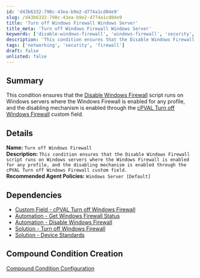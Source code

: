 ```yaml
---
id: 'd43b6332-798c-43ea-b9e2-d774a1cd04e9'
slug: /d43b6332-798c-43ea-b9e2-d774a1cd04e9
title: 'Turn off Windows Firewall Windows Server'
title_meta: 'Turn off Windows Firewall Windows Server'
keywords: ['disable-windows-firewall', 'windows-firewall', 'security', 'network', 'device-standard']
description: 'This condition ensures that the Disable Windows Firewall script runs on Windows servers where the Windows Firewall is enabled for any profile, and the disabling mechanism is enabled through the cPVAL Turn off Windows Firewall custom field.'
tags: ['networking', 'security', 'firewall']
draft: false
unlisted: false
---
```


## Summary

This condition ensures that the [Disable Windows Firewall](/docs/f13721f2-1a61-4ae8-bec3-1e008927dfac) script runs on Windows servers where the Windows Firewall is enabled for any profile, and the disabling mechanism is enabled through the [cPVAL Turn off Windows Firewall](/docs/48a340ed-d4aa-4949-9862-89e0737c5c95) custom field.

## Details

**Name:** `Turn off Windows Firewall`  
**Description:** `This condition ensures that the Disable Windows Firewall script runs on Windows servers where the Windows Firewall is enabled for any profile, and the disabling mechanism is enabled through the cPVAL Turn off Windows Firewall custom field.`  
**Recommended Agent Policies:** `Windows Server [Default]`

## Dependencies

- [Custom Field - cPVAL Turn off Windows Firewall](/docs/48a340ed-d4aa-4949-9862-89e0737c5c95)
- [Automation - Get Windows Firewall Status](/docs/835251c6-1c07-4e24-9806-6071107fa8d3)
- [Automation - Disable Windows Firewall](/docs/f13721f2-1a61-4ae8-bec3-1e008927dfac)
- [Solution - Turn off Windows Firewall](/docs/)
- [Solution - Device Standards](/docs/)

## Compound Condition Creation

[Compound Condition Configuration](https://github.com/ProVal-Tech/ninjarmm/blob/main/compound-conditions/turn-off-windows-firewall-windows-server.toml)

